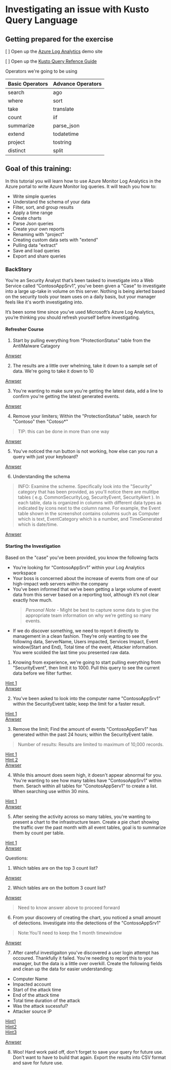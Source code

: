 # Investigating an issue with Kusto Query Language

## Getting prepared for the exercise

[ ] Open up the [Azure Log Analytics](http://aka.ms/LAdemo) demo site

[ ] Open up the [Kusto Query Refence Guide](https://docs.microsoft.com/en-us/azure/kusto/query/)


Operators  we're going to be using

Basic Operators     | Advance Operators    
--------- | ---------  
 search   | ago
 where    | sort
 take     | translate
 count    | iif
 summarize | parse_json
 extend | todatetime
 project | tostring
 distinct | split

## Goal of this training:

In this tutorial you will learn how to use Azure Monitor Log Analytics in the Azure portal to write Azure Monitor log queries. 
It will teach you how to:
- Write simple queries
- Understand the schema of your data
- Filter, sort, and group results
- Apply a time range
- Create charts
- Parse Json queries
- Create your own reports
- Renaming with "project"
- Creating custom data sets with "extend"
- Pulling data  "extract"
- Save and load queries
- Export and share queries

### BackStory
You’re an Security Analyst that’s been tasked to investigate into a Web Service called “ContosoAppSrv1”, you've been given a "Case" to investigate into a large up-take in volume on this server. Nothing is being alerted based on the security tools your team uses on a daily basis, but your manager feels like it's worth investigating into.

It’s been some time since you’ve used Microsoft’s Azure Log Analytics, you’re thinking you should refresh yourself before investigating.

#### Refresher Course

1. Start by pulling everything from "ProtectionStatus" table from the AntiMalware Catagory 

[Anwser](https://github.com/chboeh/MsftEntropy/blob/master/Training/Answers/KQLRefresher_1.md)

2. The results are a little over whelming, take it down to a sample set of data. We're going to take it down to 10

[Anwser](https://github.com/chboeh/MsftEntropy/blob/master/Training/Answers/KQLRefresher_2.md)


3. You're wanting to make sure you're getting the latest data, add a line to confirm you're getting the latest generated events.

[Anwser](https://github.com/chboeh/MsftEntropy/blob/master/Training/Answers/KQLRefresher_3.md)


4. Remove your limiters; Within the "ProtectionStatus" table, search for "Contoso" then "Cotoso*"
> TIP: this can be done in more than one way

[Anwser](https://github.com/chboeh/MsftEntropy/blob/master/Training/Answers/KQLRefresher_4.md)

5. You've noticed the run button is not working, how else can you run a query with just your keyboard?

[Anwser](https://github.com/chboeh/MsftEntropy/blob/master/Training/Answers/KQLRefresher_5.md)


6. Understanding the schema

> INFO: Examine the scheme. Specifically look into the "Security" category that has been provided, as you'll notice there are mulitlpe tables ( e.g. CommonSecurityLog, SecurityEvent, SecurityAlert ). In each table, data is organized in columns with different data types as indicated by icons next to the column name. For example, the Event table shown in the screenshot contains columns such as Computer which is text, EventCategory which is a number, and TimeGenerated which is date/time.

[Anwser](https://github.com/chboeh/MsftEntropy/blob/master/Training/Answers/KQLRefresher_6.md)

#### Starting the Investigation

Based on the "case" you’ve been provided, you know the following facts
-	You’re looking for “ContosoAppSrv1” within your Log Analytics workspace
-	Your boss is concerned about the increase of events from one of our high-impact web servers within the company
-	You’ve been informed that we’ve been getting a large volume of event data from this server based on a reporting tool, although it’s not clear exactly how much.
    >	*Personal Note* - Might be best to capture some data to give the appropriate team information on why we’re getting so many events.
-	If we do discover something, we need to report it directly to management in a clean fashion. They’re only wanting to see the following data, ServerName, Users impacted, Services Impact, Event window(Start and End), Total time of the event, Attacker information. You were scolded the last time you presented raw data.


1. Knowing from experience, we're going to start pulling everything from "SecurityEvent", then limit it to 1000. Pull this query to see the current data before we filter further.

[Hint 1](https://docs.microsoft.com/en-us/azure/kusto/query/limitoperator)  
[Anwser](https://github.com/chboeh/MsftEntropy/blob/master/Training/Answers/KQLInvestigation_1.md)

2. You've been asked to look into the computer name "ContosoAppSrv1" within the SecurityEvent table; keep the limit for a faster result. 

[Hint 1](https://docs.microsoft.com/en-us/azure/kusto/query/whereoperator)  
[Anwser](https://github.com/chboeh/MsftEntropy/blob/master/Training/Answers/KQLInvestigation_2.md)

3. Remove the limit; Find the amount of events "ContosoAppServ1" has generated within the past 24 hours; within the SecurityEvent table.

> Number of results: Results are limited to maximum of 10,000 records.

[Hint 1](https://docs.microsoft.com/en-us/azure/kusto/query/agofunction)    
[Hint 2](https://docs.microsoft.com/en-us/azure/kusto/query/countoperator)  
[Anwser](https://github.com/chboeh/MsftEntropy/blob/master/Training/Answers/KQLInvestigation_3.md)

4. While this amount does seem high, it doesn't appear abnormal for you. You're wanting to see how many tables have "ContosoAppSrv1" within them. Serach within all tables for "ConotosAppServ1" to create a list. When searching use within 30 mins.

[Hint 1](https://docs.microsoft.com/en-us/azure/kusto/query/distinctoperator)   
[Anwser](https://github.com/chboeh/MsftEntropy/blob/master/Training/Answers/KQLInvestigation_4.md)

5. After seeing the activity across so many tables, you're wanting to present a chart to the infrastructure team. Create a pie chart showing the traffic over the past month with all event tables, goal is to summarize them by count per table.

[Hint 1](https://docs.microsoft.com/en-us/azure/kusto/query/summarizeoperator)  
[Anwser](https://github.com/chboeh/MsftEntropy/blob/master/Training/Answers/KQLInvestigation_5.md)

Questions: 
 1. Which tables are on the top 3 count list?

[Anwser](https://github.com/chboeh/MsftEntropy/blob/master/Training/Answers/KQLInvestigation_5_A.md)

 2. Which tables are on the bottom 3 count list?

 [Anwser](https://github.com/chboeh/MsftEntropy/blob/master/Training/Answers/KQLInvestigation_5_B.md)

>Need to know answer above to proceed forward

6. From your discovery of creating the chart, you noticed a small amount of detections. Investigate into the detections of the "ContosoAppSrv1"
>Note:You'll need to keep the 1 month timewindow

[Anwser](https://github.com/chboeh/MsftEntropy/blob/master/Training/Answers/KQLInvestigation_6.md)

7. After careful investigaiton you've discovered a user login attempt has occoured. Thankfully it failed.  You're needing to report this to your manager, but the data is a little over overkill. Create the following fields and clean up the data for easier understanding:

- Computer Name
- Impacted account
- Start of the attack time
- End of the attack time
- Total time duration of the attack
- Was the attack sucessful?
- Attacker source IP

[Hint1](https://github.com/chboeh/MsftEntropy/blob/master/Training/Hints/CTF_Hint1.md)  
[Hint2](https://github.com/chboeh/MsftEntropy/blob/master/Training/Hints/CTF_Hint2.md)  
[Hint3](https://github.com/chboeh/MsftEntropy/blob/master/Training/Hints/CTF_Hint3.md)

[Anwser](https://github.com/chboeh/MsftEntropy/blob/master/Training/Answers/KQLInvestigation_7.md)

8. Woo! Hard work paid off, don't forget to save your query for future use. Don't want to have to build that again. Export the results into CSV format and save for future use.